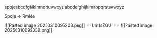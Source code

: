 spojeabcdfghiklmnqrtuvwxyz
abcdefghijklmnopqrstuvwxyz 

Spoje => Rmlde

![[Pasted image 20250310095203.png]]
==Um1sZGU===
![[Pasted image 20250310095339.png]]